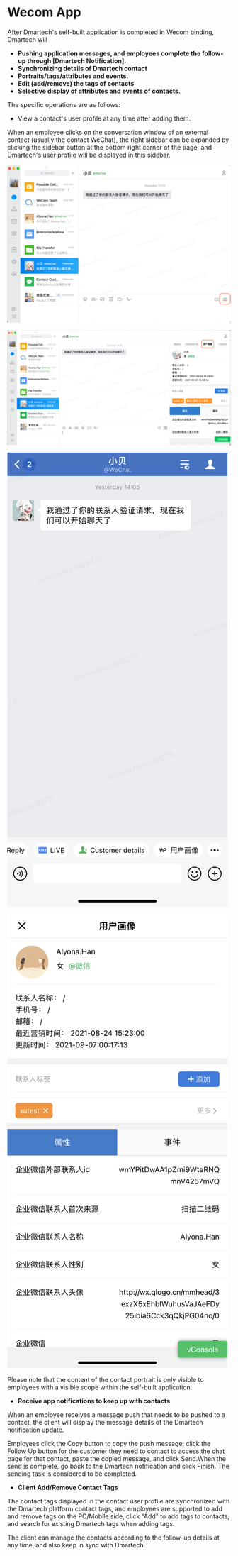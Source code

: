# Wecom App



After Dmartech's self-built application is completed in Wecom binding, Dmartech will

* **Pushing application messages, and employees complete the follow-up through \[Dmartech Notification\].**
* **Synchronizing details of Dmartech contact** 
* **Portraits/tags/attributes and events.**
* **Edit \(add/remove\) the tags of contacts**
* **Selective display of attributes and events of contacts.**

The specific operations are as follows:

* View a contact's user profile at any time after adding them.

When an employee clicks on the conversation window of an external contact \(usually the contact WeChat\), the right sidebar can be expanded by clicking the sidebar button at the bottom right corner of the page, and Dmartech's user profile will be displayed in this sidebar.

![](../.gitbook/assets/jie-ping-20210907-17.27.11.png)

![](../.gitbook/assets/jie-ping-20210907-17.30.06.png)

![](../.gitbook/assets/img_d883f9e4d47f-1.jpeg)

![](../.gitbook/assets/48.jpeg)

Please note that the content of the contact portrait is only visible to employees with a visible scope within the self-built application.

* **Receive app notifications to keep up with contacts**

When an employee receives a message push that needs to be pushed to a contact, the client will display the message details of the Dmartech notification update.

Employees click the Copy button to copy the push message; click the Follow Up button for the customer they need to contact to access the chat page for that contact, paste the copied message, and click Send.When the send is complete, go back to the Dmartech notification and click Finish. The sending task is considered to be completed.

* **Client Add/Remove Contact Tags**

The contact tags displayed in the contact user profile are synchronized with the Dmartech platform contact tags, and employees are supported to add and remove tags on the PC/Mobile side, click "Add" to add tags to contacts, and search for existing Dmartech tags when adding tags.

The client can manage the contacts according to the follow-up details at any time, and also keep in sync with Dmartech.

